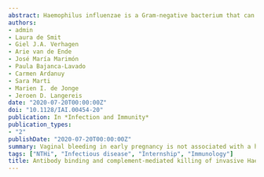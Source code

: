 ```yaml
---
abstract: Haemophilus influenzae is a Gram-negative bacterium that can be classified into typeable (types a through f) and non-typeable (NTHi) groups. This opportunistic pathogen asymptomatically colonizes the mucosal epithelium of the upper respiratory tract, from where it spreads to other neighboring regions, potentially leading to disease. Infection with NTHi can cause otitis media, sinusitis, conjunctivitis, exacerbations of chronic obstructive pulmonary disease and pneumonia, but is increasingly causing invasive disease including bacteremia and meningitis. Invasive NTHi strains are more resistant to complement-mediated killing. However, the mechanisms of complement resistance have never been studied in large numbers of invasive NTHi strains. In this study, we determined the relationship between binding of IgG or IgM and the bacterial survival in normal human serum for 267 invasive H. influenzae strains from Spain, Portugal, and the Netherlands, of which the majority were NTHi. NTHi bacteria opsonized with high levels of IgM had the lowest survival in human serum. IgM binding to the bacterial surface, but not IgG binding, was shown to be associated with complement-mediated killing of NTHi strains. We conclude that evasion of IgM binding by NTHi strains increases survival in blood, thereby potentially contributing to their ability to cause severe invasive diseases. 
authors:
- admin
- Laura de Smit
- Giel J.A. Verhagen
- Arie van de Ende
- José María Marimón
- Paula Bajanca-Lavado
- Carmen Ardanuy
- Sara Marti
- Marien I. de Jonge
- Jeroen D. Langereis
date: "2020-07-20T00:00:00Z"
doi: "10.1128/IAI.00454-20"
publication: In *Infection and Immunity*
publication_types:
- "2"
publishDate: "2020-07-20T00:00:00Z"
summary: Vaginal bleeding in early pregnancy is not associated with a higher cancer risk compared with pregnancies in women from the general population of similar age.
tags: ["NTHi", "Infectious disease", "Internship", "Immunology"]
title: Antibody binding and complement-mediated killing of invasive Haemophilus influenzae isolates from Spain, Portugal, and the Netherlands
---
```

